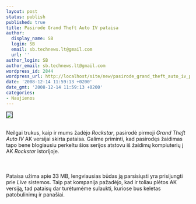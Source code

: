 ```yaml
---
layout: post
status: publish
published: true
title: Pasirodė Grand Theft Auto IV pataisa
author:
  display_name: SB
  login: SB
  email: sb.technews.lt@gmail.com
  url: ''
author_login: SB
author_email: sb.technews.lt@gmail.com
wordpress_id: 2844
wordpress_url: http://localhost/site/new/pasirode_grand_theft_auto_iv_pataisa/
date: '2008-12-14 11:59:13 +0200'
date_gmt: '2008-12-14 11:59:13 +0200'
categories:
- Naujienos
---
```

<div class="imgright"><img src="http://tbn2.google.com/images?q=tbn:DbdqPpQ_YEqS_M:http://images.eonline.com/eol_images/Entire_Site/20080429/425.grand.theft.auto.iv.042908.jpg" border="1"></div>
<p><br>Neilgai trukus, kaip ir mums žadėjo <i>Rockstar</i>, pasirodė pirmoji <i>Grand Theft Auto IV</i> AK versijai skirta pataisa. Galime priminti, kad pasirodęs žaidimas tapo bene blogiausiu perkeltu šios serijos atstovu iš žaidimų kompiuterių į AK <i>Rockstar</i> istorijoje.<br />
<br><br />
<br>Pataisa užima apie 33 MB, lengviausias būdas ją parsisiųsti yra prisijungti prie <i>Live</i> sistemos. Taip pat kompanija pažadėjo, kad ir toliau plėtos AK versiją, tad pataisų dar turėtumėme sulaukti, kuriose bus keletas patobulinimų ir panašiai.<br />
<br><br />
<br><br />
<br></p>
